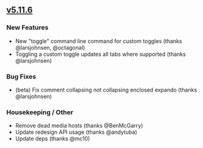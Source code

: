 ## [v5.11.6](https://github.com/honestbleeps/Reddit-Enhancement-Suite/releases/v5.11.6)

### New Features

- New "toggle" command line command for custom toggles (thanks @larsjohnsen, @octagonal)
- Toggling a custom toggle updates all tabs where supported (thanks @larsjohnsen)

### Bug Fixes

- (beta) Fix comment collapsing not collapsing enclosed expando (thanks @larsjohnsen)

### Housekeeping / Other

- Remove dead media hosts (thanks @BenMcGarry)
- Update redesign API usage (thanks @andytuba)
- Update deps (thanks @mc10)
